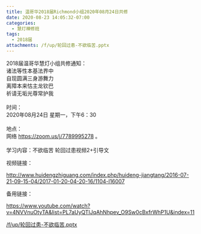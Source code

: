 ```yaml
---
title: 温哥华2018届Richmond小组2020年08月24日共修
date: 2020-08-23 14:05:32-07:00
categories:
  - 慧灯禅修班
tags:
  - 2018届
attachments: /f/up/轮回过患-不欲临苦.pptx
---
```

2018届温哥华慧灯小组共修通知：\
诸法等性本基法界中\
自现圆满三身游舞力\
离障本来怙主龙钦巴\
祈请无垢光尊常护我\
\
时间：\
2020年08月24日 星期一，下午6：30\
\
地点：\
网络 <https://zoom.us/j/7789995278> 。\
\
学习内容：不欲临苦 轮回过患视频2+引导文  

视频链接：

<!--StartFragment-->

<http://www.huidengzhiguang.com/index.php/huideng-jiangtang/2016-07-21-09-15-04/2017-01-20-04-20-16/1104-l16007>

<!--EndFragment-->

备用链接：

<!--StartFragment-->

<https://www.youtube.com/watch?v=4NVVnuOtyTA&list=PL7aUyQTIJqAhNhpev_O9Sw0cBxfrWhP1U&index=11>

[/f/up/轮回过患-不欲临苦.pptx](http://huidengchanxiu.net/hdv/f/up/轮回过患-不欲临苦.pptx)